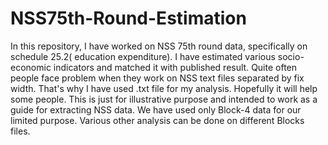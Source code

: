 # NSS75th-Round-Estimation
In this repository, I have worked on NSS 75th round data, specifically on schedule 25.2( education expenditure). I have estimated various socio-economic indicators and matched it with published result. Quite often people face problem when they work on NSS text files separated by fix width. That's why I have used .txt file for my analysis.
Hopefully it will help some people.
This is just for illustrative purpose and intended to work as a guide for extracting NSS data. We have used only Block-4 data for our limited purpose. Various other analysis can be done on different Blocks files.
